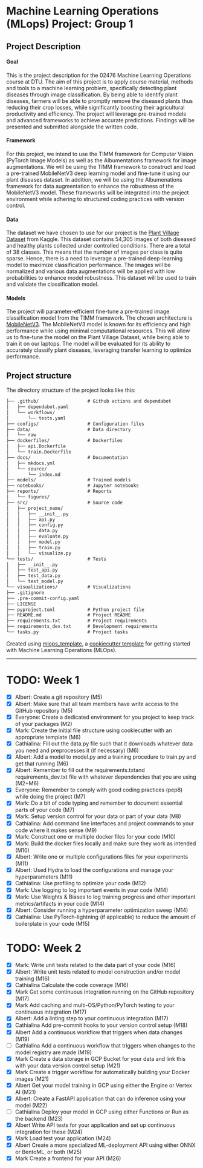 # Machine Learning Operations (MLops) Project: Group 1

## Project Description

#### Goal
This is the project description for the 02476 Machine Learning Operations course at DTU. The aim of this project is to apply course material, methods and tools to a machine learning problem, specifically detecting plant diseases through image classification. By being able to identify plant diseases, farmers will be able to promptly remove the diseased plants thus reducing their crop losses, while significantly boosting their agricultural productivity and efficiency. The project will leverage pre-trained models and advanced frameworks to achieve accurate predictions. Findings will be presented and submitted alongside the written code.

#### Framework
For this project, we intend to use the TIMM framework for Computer Vision (PyTorch Image Models) as well as the Albumentations framework for image augmentations. We will be using the TIMM framework to construct and load a pre-trained MobileNetV3 deep learning model and fine-tune it using our plant diseases dataset. In addition, we will be using the Albumenations framework for data augmentation to enhance the robustness of the MobileNetV3 model. These frameworks will be integrated into the project environment while adhering to structured coding practices with version control.

#### Data 
The dataset we have chosen to use for our project is the [Plant Village Dataset](https://www.kaggle.com/datasets/mohitsingh1804/plantvillage) from Kaggle. This dataset contains 54,305 images of both diseased and healthy plants collected under controlled conditions. There are a total of 38 classes. This means that the number of images per class is quite sparse. Hence, there is a need to leverage a pre-trained deep-learning model to maximize classification performance. The images will be normalized and various data augmentations will be applied with low probabilities to enhance model robustness. This dataset will be used to train and validate the classification model.

#### Models
The project will parameter-efficient fine-tune a pre-trained image classification model from the TIMM framework. The chosen architecture is [MobileNetV3](https://arxiv.org/abs/1905.02244). The MobileNetV3 model is known for its efficiency and high performance while using minimal computational resources. This will allow us to fine-tune the model on the Plant Village Dataset, while being able to train it on our laptops. The model will be evaluated for its ability to accurately classify plant diseases, leveraging transfer learning to optimize performance.

## Project structure

The directory structure of the project looks like this:
```txt
├── .github/                  # Github actions and dependabot
│   ├── dependabot.yaml
│   └── workflows/
│       └── tests.yaml
├── configs/                  # Configuration files
├── data/                     # Data directory
│   └── raw
├── dockerfiles/              # Dockerfiles
│   ├── api.Dockerfile
│   └── train.Dockerfile
├── docs/                     # Documentation
│   ├── mkdocs.yml
│   └── source/
│       └── index.md
├── models/                   # Trained models
├── notebooks/                # Jupyter notebooks
├── reports/                  # Reports
│   └── figures/
├── src/                      # Source code
│   ├── project_name/
│   │   ├── __init__.py
│   │   ├── api.py
│   │   ├── config.py 
│   │   ├── data.py
│   │   ├── evaluate.py
│   │   ├── model.py
│   │   ├── train.py
│   │   └── visualize.py
└── tests/                    # Tests
│   ├── __init__.py
│   ├── test_api.py
│   ├── test_data.py
│   └── test_model.py
└── visualizations/           # Visualizations
├── .gitignore
├── .pre-commit-config.yaml
├── LICENSE
├── pyproject.toml            # Python project file
├── README.md                 # Project README
├── requirements.txt          # Project requirements
├── requirements_dev.txt      # Development requirements
└── tasks.py                  # Project tasks
```

Created using [mlops_template](https://github.com/SkafteNicki/mlops_template),
a [cookiecutter template](https://github.com/cookiecutter/cookiecutter) for getting
started with Machine Learning Operations (MLOps).


---

# TODO: Week 1

- [x] Albert: Create a git repository (M5)
- [x] Albert: Make sure that all team members have write access to the GitHub repository (M5)
- [x] Everyone: Create a dedicated environment for you project to keep track of your packages (M2)
- [x] Mark: Create the initial file structure using cookiecutter with an appropriate template (M6)
- [x] Cathialina: Fill out the data.py file such that it downloads whatever data you need and preprocesses it (if necessary) (M6)
- [x] Albert: Add a model to model.py and a training procedure to train.py and get that running (M6)
- [x] Albert: Remember to fill out the requirements.txtand requirements_dev.txt file with whatever dependencies that you are using (M2+M6)
- [x] Everyone: Remember to comply with good coding practices (pep8) while doing the project (M7)
- [x] Mark: Do a bit of code typing and remember to document essential parts of your code (M7)
- [x] Mark: Setup version control for your data or part of your data (M8)
- [x] Cathialina: Add command line interfaces and project commands to your code where it makes sense (M9)
- [x] Mark: Construct one or multiple docker files for your code (M10)
- [x] Mark: Build the docker files locally and make sure they work as intended (M10) 
- [x] Albert: Write one or multiple configurations files for your experiments (M11)
- [x] Albert: Used Hydra to load the configurations and manage your hyperparameters (M11)
- [x] Cathialina: Use profiling to optimize your code (M12)
- [x] Mark: Use logging to log important events in your code (M14)
- [x] Mark: Use Weights & Biases to log training progress and other important metrics/artifacts in your code (M14)
- [x] Albert: Consider running a hyperparameter optimization sweep (M14)
- [x] Cathialina: Use PyTorch-lightning (if applicable) to reduce the amount of boilerplate in your code (M15)

# TODO: Week 2

- [x] Mark: Write unit tests related to the data part of your code (M16)
- [x] Albert: Write unit tests related to model construction and/or model training (M16)
- [x] Cathialina Calculate the code coverage (M16)
- [x] Mark Get some continuous integration running on the GitHub repository (M17)
- [x] Mark Add caching and multi-OS/Python/PyTorch testing to your continuous integration (M17)
- [x] Albert: Add a linting step to your continuous integration (M17)
- [x] Cathialina Add pre-commit hooks to your version control setup (M18)
- [x] Albert Add a continuous workflow that triggers when data changes (M19)
- [ ] Cathialina Add a continuous workflow that triggers when changes to the model registry are made (M19)
- [x] Mark Create a data storage in GCP Bucket for your data and link this with your data version control setup (M21)
- [x] Mark Create a trigger workflow for automatically building your Docker images (M21)
- [x] Albert Get your model training in GCP using either the Engine or Vertex AI (M21)
- [x] Albert: Create a FastAPI application that can do inference using your model (M22)
- [ ] Cathialina Deploy your model in GCP using either Functions or Run as the backend (M23)
- [x] Albert Write API tests for your application and set up continuous integration for these (M24)
- [x] Mark Load test your application (M24)
- [x] Albert Create a more specialized ML-deployment API using either ONNX or BentoML, or both (M25)
- [x] Mark Create a frontend for your API (M26)
